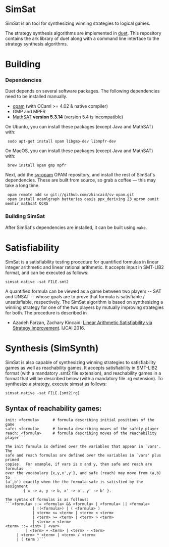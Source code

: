 SimSat
====
SimSat is an tool for synthesizing winning strategies to logical games.

The strategy synthesis algorithms are implemented in
[duet](https://github.com/zkincaid/duet).  This repository contains the ark
library of duet along with a command line interface to the strategy synthesis
algorithms.

Building
========

### Dependencies

Duet depends on several software packages.  The following dependencies need to be installed manually.

 + [opam](http://opam.ocaml.org) (with OCaml >= 4.02 & native compiler)
 + GMP and MPFR
 + [MathSAT](http://mathsat.fbk.eu) **version 5.3.14** (version 5.4 is incompatible)

On Ubuntu, you can install these packages (except Java and MathSAT) with:
```
 sudo apt-get install opam libgmp-dev libmpfr-dev
```

On MacOS, you can install these packages (except Java and MathSAT) with:
```
 brew install opam gmp mpfr
```

Next, add the [sv-opam](https://github.com/zkincaid/sv-opam) OPAM repository, and install the rest of SimSat's dependencies.  These are built from source, so grab a coffee &mdash; this may take a long time.
```
 opam remote add sv git://github.com/zkincaid/sv-opam.git
 opam install ocamlgraph batteries oasis ppx_deriving Z3 apron ounit menhir mathsat OCRS
```

### Building SimSat

After SimSat's dependencies are installed, it can be built using `make`.

Satisfiability
==============

SimSat is a satisfiability testing procedure for quantified formulas in linear
integer arithmetic and linear rational arithmetic.  It accepts input in
SMT-LIB2 format, and can be executed as follows:

    simsat.native -sat FILE.smt2

A quantified formula can be viewed as a game between two players -- SAT and
UNSAT -- whose goals are to prove that formula is satisfiable / unsatisfiable,
respectively.  The SimSat algorithm is based on synthesizing a winning
strategy for one of the two players by mutually improving strategies for both.
The procedure is described in
* Azadeh Farzan, Zachary Kincaid: [Linear Arithmetic Satisfiability via Strategy Improvement](http://www.cs.princeton.edu/~zkincaid/pub/ijcai16.pdf).  IJCAI 2016.


Synthesis (SimSynth)
====================

SimSat is also capable of synthesizing winning strategies to satisfiability
games as well as reachability games.  It accepts satisfiability in SMT-LIB2
format (with a mandatory .smt2 file extension), and reachability games in a
format that will be described below (with a mandatory file .rg extension).  To
synthesize a strategy, execute simsat as follows:

    simsat.native -sat FILE.[smt2|rg]

Syntax of reachability games:
-----------------------------
```vars: <var-list>     # comma-separated list of variables
init: <formula>      # formula describing initial positions of the game
safe: <formula>      # formula describing moves of the safety player
reach: <formula>     # formula describing moves of the reachability player```

The init formula is defined over the variables that appear in `vars'.  The
safe and reach formulas are defined over the variables in `vars' plus primed
copies.  For example, if vars is x and y, then safe and reach are formulas
over the vocabulary {x,y,x',y'}, and safe (reach) may move from (a,b) to
(a',b') exactly when the the formula safe is satisfied by the assignment
        { x -> a, y -> b, x' -> a', y' -> b' }.

The syntax of formulas is as follows:
```<formula> ::= <formula> && <formula> | <formula> || <formula>
            | !(<formula>) | ( <formula> )
            | <term> <= <term> | <term> < <term>
            | <term> >= <term> | <term> > <term>
            | <term> = <term>
<term> ::= <int> | <var>
         | <term> + <term> | <term> - <term>
	 | <term> * <term> | <term> / <term>
	 | ( term )```
